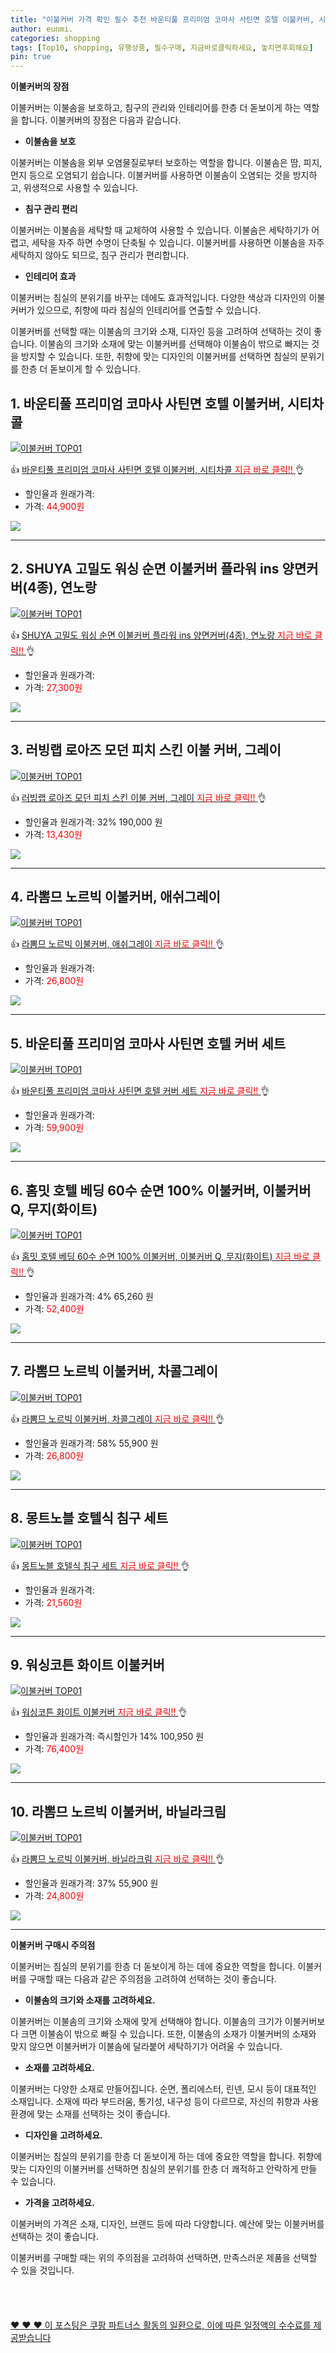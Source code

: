 ```yaml
---
title: "이불커버 가격 확인 필수 추천 바운티풀 프리미엄 코마사 사틴면 호텔 이불커버, 시티차콜 비교 장점 구매가이드"
author: eunmi.
categories: shopping
tags: [Top10, shopping, 유행상품, 필수구매, 지금바로클릭하세요, 놓치면후회해요]
pin: true
---
```

**이불커버의 장점**

이불커버는 이불솜을 보호하고, 침구의 관리와 인테리어를 한층 더 돋보이게 하는 역할을 합니다. 이불커버의 장점은 다음과 같습니다.

* **이불솜을 보호**

이불커버는 이불솜을 외부 오염물질로부터 보호하는 역할을 합니다. 이불솜은 땀, 피지, 먼지 등으로 오염되기 쉽습니다. 이불커버를 사용하면 이불솜이 오염되는 것을 방지하고, 위생적으로 사용할 수 있습니다.

* **침구 관리 편리**

이불커버는 이불솜을 세탁할 때 교체하여 사용할 수 있습니다. 이불솜은 세탁하기가 어렵고, 세탁을 자주 하면 수명이 단축될 수 있습니다. 이불커버를 사용하면 이불솜을 자주 세탁하지 않아도 되므로, 침구 관리가 편리합니다.

* **인테리어 효과**

이불커버는 침실의 분위기를 바꾸는 데에도 효과적입니다. 다양한 색상과 디자인의 이불커버가 있으므로, 취향에 따라 침실의 인테리어를 연출할 수 있습니다.

이불커버를 선택할 때는 이불솜의 크기와 소재, 디자인 등을 고려하여 선택하는 것이 좋습니다. 이불솜의 크기와 소재에 맞는 이불커버를 선택해야 이불솜이 밖으로 빠지는 것을 방지할 수 있습니다. 또한, 취향에 맞는 디자인의 이불커버를 선택하면 침실의 분위기를 한층 더 돋보이게 할 수 있습니다.

   

## 1. 바운티풀 프리미엄 코마사 사틴면 호텔 이불커버, 시티차콜

[![이불커버 TOP01](https://thumbnail8.coupangcdn.com/thumbnails/remote/230x230ex/image/vendor_inventory/d8ac/1388a1913b8aeab67c76fdd54b7be216b95cc8f41a1ebd61236e91eef485.jpg)](https://link.coupang.com/re/AFFSDP?lptag=AF3617701&subid=GithubCoopas&pageKey=6823122292&traceid=V0-153&itemId=16177881643&vendorItemId=83373308876)


👍 [바운티풀 프리미엄 코마사 사틴면 호텔 이불커버, 시티차콜 <font color=red> 지금 바로 클릭!! </font> ](https://link.coupang.com/re/AFFSDP?lptag=AF3617701&subid=GithubCoopas&pageKey=6823122292&traceid=V0-153&itemId=16177881643&vendorItemId=83373308876) 👌 


- 할인율과 원래가격: 
- 가격: <span style='color:red'>44,900원</span>

[![](/discount_price.png)](https://link.coupang.com/re/AFFSDP?lptag=AF3617701&subid=GithubCoopas&pageKey=6823122292&traceid=V0-153&itemId=16177881643&vendorItemId=83373308876)

---


   

## 2. SHUYA 고밀도 워싱 순면 이불커버 플라워 ins 양면커버(4종), 연노랑

[![이불커버 TOP01](https://thumbnail10.coupangcdn.com/thumbnails/remote/230x230ex/image/vendor_inventory/6aeb/39e7b3dc636f02797ee78fa22be4ddf9339809cd234174b493ae51d340d5.jpg)](https://link.coupang.com/re/AFFSDP?lptag=AF3617701&subid=GithubCoopas&pageKey=6576366120&traceid=V0-153&itemId=14781516596&vendorItemId=82021599275)


👍 [SHUYA 고밀도 워싱 순면 이불커버 플라워 ins 양면커버(4종), 연노랑 <font color=red> 지금 바로 클릭!! </font> ](https://link.coupang.com/re/AFFSDP?lptag=AF3617701&subid=GithubCoopas&pageKey=6576366120&traceid=V0-153&itemId=14781516596&vendorItemId=82021599275) 👌 


- 할인율과 원래가격: 
- 가격: <span style='color:red'>27,300원</span>

[![](/discount_price.png)](https://link.coupang.com/re/AFFSDP?lptag=AF3617701&subid=GithubCoopas&pageKey=6576366120&traceid=V0-153&itemId=14781516596&vendorItemId=82021599275)

---


   

## 3. 러빙랩 로아즈 모던 피치 스킨 이불 커버, 그레이

[![이불커버 TOP01](https://thumbnail6.coupangcdn.com/thumbnails/remote/230x230ex/image/retail/images/2018/02/22/19/0/d54aefdc-a2b6-4de2-8d52-98b5b43ee2d9.jpg)](https://link.coupang.com/re/AFFSDP?lptag=AF3617701&subid=GithubCoopas&pageKey=66932206&traceid=V0-153&itemId=224745732&vendorItemId=3546126199)


👍 [러빙랩 로아즈 모던 피치 스킨 이불 커버, 그레이 <font color=red> 지금 바로 클릭!! </font> ](https://link.coupang.com/re/AFFSDP?lptag=AF3617701&subid=GithubCoopas&pageKey=66932206&traceid=V0-153&itemId=224745732&vendorItemId=3546126199) 👌 


- 할인율과 원래가격: 32%  190,000   원
- 가격: <span style='color:red'>13,430원</span>

[![](/discount_price.png)](https://link.coupang.com/re/AFFSDP?lptag=AF3617701&subid=GithubCoopas&pageKey=66932206&traceid=V0-153&itemId=224745732&vendorItemId=3546126199)

---


   

## 4. 라뽐므 노르빅 이불커버, 애쉬그레이

[![이불커버 TOP01](https://thumbnail6.coupangcdn.com/thumbnails/remote/230x230ex/image/retail/images/93159953734482-35af0d59-a6a2-4131-8206-633392fa162d.jpg)](https://link.coupang.com/re/AFFSDP?lptag=AF3617701&subid=GithubCoopas&pageKey=7677596980&traceid=V0-153&itemId=371991439&vendorItemId=3901828443)


👍 [라뽐므 노르빅 이불커버, 애쉬그레이 <font color=red> 지금 바로 클릭!! </font> ](https://link.coupang.com/re/AFFSDP?lptag=AF3617701&subid=GithubCoopas&pageKey=7677596980&traceid=V0-153&itemId=371991439&vendorItemId=3901828443) 👌 


- 할인율과 원래가격: 
- 가격: <span style='color:red'>26,800원</span>

[![](/discount_price.png)](https://link.coupang.com/re/AFFSDP?lptag=AF3617701&subid=GithubCoopas&pageKey=7677596980&traceid=V0-153&itemId=371991439&vendorItemId=3901828443)

---


   

## 5. 바운티풀 프리미엄 코마사 사틴면 호텔 커버 세트

[![이불커버 TOP01](https://thumbnail7.coupangcdn.com/thumbnails/remote/230x230ex/image/vendor_inventory/8210/6ade654b8c1a6910c846ce00a083860462c6b1b8e154c3e8f710dde7536c.jpg)](https://link.coupang.com/re/AFFSDP?lptag=AF3617701&subid=GithubCoopas&pageKey=6823122292&traceid=V0-153&itemId=18321415049&vendorItemId=4669563240)


👍 [바운티풀 프리미엄 코마사 사틴면 호텔 커버 세트 <font color=red> 지금 바로 클릭!! </font> ](https://link.coupang.com/re/AFFSDP?lptag=AF3617701&subid=GithubCoopas&pageKey=6823122292&traceid=V0-153&itemId=18321415049&vendorItemId=4669563240) 👌 


- 할인율과 원래가격: 
- 가격: <span style='color:red'>59,900원</span>

[![](/discount_price.png)](https://link.coupang.com/re/AFFSDP?lptag=AF3617701&subid=GithubCoopas&pageKey=6823122292&traceid=V0-153&itemId=18321415049&vendorItemId=4669563240)

---


   

## 6. 홈밋 호텔 베딩 60수 순면 100% 이불커버, 이불커버 Q, 무지(화이트)

[![이불커버 TOP01](https://thumbnail9.coupangcdn.com/thumbnails/remote/230x230ex/image/vendor_inventory/5534/041ce17fdb9c1c111b260df2719eda12baebc4212842cb4d4be6763ef2ea.jpg)](https://link.coupang.com/re/AFFSDP?lptag=AF3617701&subid=GithubCoopas&pageKey=6202038981&traceid=V0-153&itemId=12311839824&vendorItemId=79581998000)


👍 [홈밋 호텔 베딩 60수 순면 100% 이불커버, 이불커버 Q, 무지(화이트) <font color=red> 지금 바로 클릭!! </font> ](https://link.coupang.com/re/AFFSDP?lptag=AF3617701&subid=GithubCoopas&pageKey=6202038981&traceid=V0-153&itemId=12311839824&vendorItemId=79581998000) 👌 


- 할인율과 원래가격: 4%  65,260   원
- 가격: <span style='color:red'>52,400원</span>

[![](/discount_price.png)](https://link.coupang.com/re/AFFSDP?lptag=AF3617701&subid=GithubCoopas&pageKey=6202038981&traceid=V0-153&itemId=12311839824&vendorItemId=79581998000)

---


   

## 7. 라뽐므 노르빅 이불커버, 차콜그레이

[![이불커버 TOP01](https://thumbnail10.coupangcdn.com/thumbnails/remote/230x230ex/image/retail/images/93183656040804-c4cdacc9-26ab-42d0-97c8-332eef0965fa.jpg)](https://link.coupang.com/re/AFFSDP?lptag=AF3617701&subid=GithubCoopas&pageKey=7677596980&traceid=V0-153&itemId=371991428&vendorItemId=3901828426)


👍 [라뽐므 노르빅 이불커버, 차콜그레이 <font color=red> 지금 바로 클릭!! </font> ](https://link.coupang.com/re/AFFSDP?lptag=AF3617701&subid=GithubCoopas&pageKey=7677596980&traceid=V0-153&itemId=371991428&vendorItemId=3901828426) 👌 


- 할인율과 원래가격: 58%  55,900   원
- 가격: <span style='color:red'>26,800원</span>

[![](/discount_price.png)](https://link.coupang.com/re/AFFSDP?lptag=AF3617701&subid=GithubCoopas&pageKey=7677596980&traceid=V0-153&itemId=371991428&vendorItemId=3901828426)

---


   

## 8. 몽트노블 호텔식 침구 세트

[![이불커버 TOP01](https://thumbnail10.coupangcdn.com/thumbnails/remote/230x230ex/image/retail/images/5308331919325661-e804936e-f96f-4303-a303-7e95b2826b2f.jpg)](https://link.coupang.com/re/AFFSDP?lptag=AF3617701&subid=GithubCoopas&pageKey=1485845516&traceid=V0-153&itemId=2551687461&vendorItemId=70544255256)


👍 [몽트노블 호텔식 침구 세트 <font color=red> 지금 바로 클릭!! </font> ](https://link.coupang.com/re/AFFSDP?lptag=AF3617701&subid=GithubCoopas&pageKey=1485845516&traceid=V0-153&itemId=2551687461&vendorItemId=70544255256) 👌 


- 할인율과 원래가격: 
- 가격: <span style='color:red'>21,560원</span>

[![](/discount_price.png)](https://link.coupang.com/re/AFFSDP?lptag=AF3617701&subid=GithubCoopas&pageKey=1485845516&traceid=V0-153&itemId=2551687461&vendorItemId=70544255256)

---


   

## 9. 워싱코튼 화이트 이불커버

[![이불커버 TOP01](https://thumbnail7.coupangcdn.com/thumbnails/remote/230x230ex/image/vendor_inventory/aa8d/a214d0c4ce9c88216fa68353a9fdc787035100e789bad2ce44b3958aa09e.jpg)](https://link.coupang.com/re/AFFSDP?lptag=AF3617701&subid=GithubCoopas&pageKey=7052374311&traceid=V0-153&itemId=17465266935&vendorItemId=85018904330)


👍 [워싱코튼 화이트 이불커버 <font color=red> 지금 바로 클릭!! </font> ](https://link.coupang.com/re/AFFSDP?lptag=AF3617701&subid=GithubCoopas&pageKey=7052374311&traceid=V0-153&itemId=17465266935&vendorItemId=85018904330) 👌 


- 할인율과 원래가격: 즉시할인가 14%  100,950   원
- 가격: <span style='color:red'>76,400원</span>

[![](/discount_price.png)](https://link.coupang.com/re/AFFSDP?lptag=AF3617701&subid=GithubCoopas&pageKey=7052374311&traceid=V0-153&itemId=17465266935&vendorItemId=85018904330)

---


   

## 10. 라뽐므 노르빅 이불커버, 바닐라크림

[![이불커버 TOP01](https://thumbnail9.coupangcdn.com/thumbnails/remote/230x230ex/image/retail/images/2023/05/10/15/2/32bd3f10-d96c-4b20-98b2-267b74a48803.jpg)](https://link.coupang.com/re/AFFSDP?lptag=AF3617701&subid=GithubCoopas&pageKey=7677596980&traceid=V0-153&itemId=18796482721&vendorItemId=85927392918)


👍 [라뽐므 노르빅 이불커버, 바닐라크림 <font color=red> 지금 바로 클릭!! </font> ](https://link.coupang.com/re/AFFSDP?lptag=AF3617701&subid=GithubCoopas&pageKey=7677596980&traceid=V0-153&itemId=18796482721&vendorItemId=85927392918) 👌 


- 할인율과 원래가격: 37%  55,900   원
- 가격: <span style='color:red'>24,800원</span>

[![](/discount_price.png)](https://link.coupang.com/re/AFFSDP?lptag=AF3617701&subid=GithubCoopas&pageKey=7677596980&traceid=V0-153&itemId=18796482721&vendorItemId=85927392918)

---
**이불커버 구매시 주의점**

이불커버는 침실의 분위기를 한층 더 돋보이게 하는 데에 중요한 역할을 합니다. 이불커버를 구매할 때는 다음과 같은 주의점을 고려하여 선택하는 것이 좋습니다.

* **이불솜의 크기와 소재를 고려하세요.**

이불커버는 이불솜의 크기와 소재에 맞게 선택해야 합니다. 이불솜의 크기가 이불커버보다 크면 이불솜이 밖으로 빠질 수 있습니다. 또한, 이불솜의 소재가 이불커버의 소재와 맞지 않으면 이불커버가 이불솜에 달라붙어 세탁하기가 어려울 수 있습니다.

* **소재를 고려하세요.**

이불커버는 다양한 소재로 만들어집니다. 순면, 폴리에스터, 린넨, 모시 등이 대표적인 소재입니다. 소재에 따라 부드러움, 통기성, 내구성 등이 다르므로, 자신의 취향과 사용 환경에 맞는 소재를 선택하는 것이 좋습니다.

* **디자인을 고려하세요.**

이불커버는 침실의 분위기를 한층 더 돋보이게 하는 데에 중요한 역할을 합니다. 취향에 맞는 디자인의 이불커버를 선택하면 침실의 분위기를 한층 더 쾌적하고 안락하게 만들 수 있습니다.

* **가격을 고려하세요.**

이불커버의 가격은 소재, 디자인, 브랜드 등에 따라 다양합니다. 예산에 맞는 이불커버를 선택하는 것이 좋습니다.

이불커버를 구매할 때는 위의 주의점을 고려하여 선택하면, 만족스러운 제품을 선택할 수 있을 것입니다.<br><br><br><br><br> [ ❤ ❤ ❤ 이 포스팅은 쿠팡 파트너스 활동의 일환으로, 이에 따른 일정액의 수수료를 제공받습니다](https://link.coupang.com/a/bcEFyh)